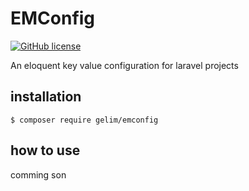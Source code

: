 # EMConfig
<a href="https://github.com/foroughi1380/EMConfig/blob/main/LICENSE"><img alt="GitHub license" src="https://img.shields.io/github/license/foroughi1380/EMConfig"></a>

An eloquent key value configuration for laravel projects

## installation
```shell
$ composer require gelim/emconfig
```
## how to use
comming son

